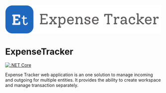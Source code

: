 
![Expense Tracker Logo](expense-tracker-logo.svg)

# ExpenseTracker

[![.NET Core](https://github.com/Sandip124/ExpenseTracker/actions/workflows/dotnet.yml/badge.svg?branch=master)](https://github.com/Sandip124/ExpenseTracker/actions/workflows/dotnet.yml)

Expense Tracker web application is an one solution to manage incoming and outgoing for multiple entities.
It provides  the ability to create workspace and  manage transaction separately.
